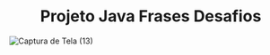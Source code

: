 <h1 align="center"> Projeto Java Frases Desafios </h1>

![Captura de Tela (13)](https://github.com/Gui-GitHub/FrasesDesafio/assets/146478427/656c1c90-2687-428c-bb20-f6e58f3226aa)
